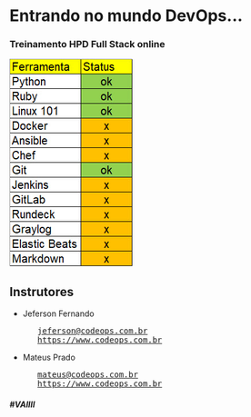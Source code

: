 <!DOCTYPE html>
<html>
  <h1> Entrando no mundo DevOps... </h1>
<body>
  <h3> Treinamento HPD Full Stack online </h3>
  <img src="images/img-treinamento4-python.jpg">
<h2> Instrutores </h2>
<ul>
	<li> Jeferson Fernando </li>
<pre>
   <a href="mailto:treinamento@codeops.com.br?Subject=Hello%20again" target="_top">jeferson@codeops.com.br</a>
   <a href="https://www.codeops.com.br" target="_top">https://www.codeops.com.br</a>
</pre>
</ul>
<ul>
	<li> Mateus Prado </li>
<pre>
   <a href="mailto:treinamento@codeops.com.br?Subject=Hello%20again" target="_top">mateus@codeops.com.br</a>
   <a href="https://www.codeops.com.br" target="_top">https://www.codeops.com.br</a>
</pre>
</ul>
<h5> #VAIIII </h5>
</body>
</html>
